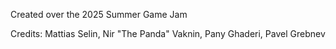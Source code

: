Created over the 2025 Summer Game Jam

Credits: Mattias Selin, Nir "The Panda" Vaknin, Pany Ghaderi, Pavel Grebnev